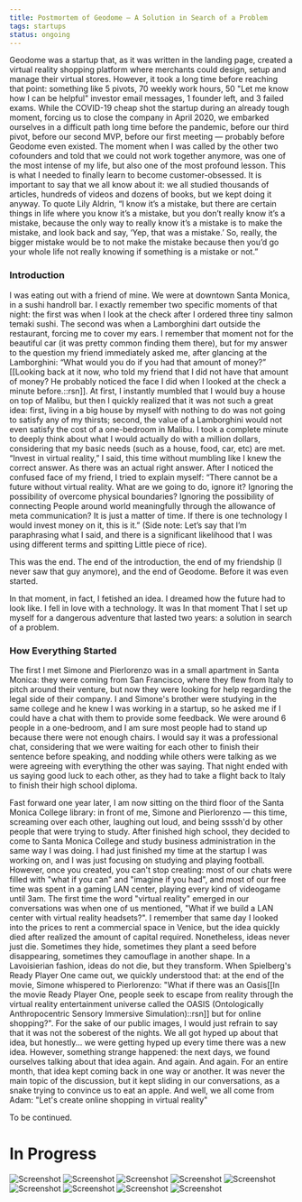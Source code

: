 ```yaml
---
title: Postmortem of Geodome — A Solution in Search of a Problem
tags: startups
status: ongoing
---
```


Geodome was a startup that, as it was written in the landing page, created a virtual reality shopping platform where merchants could design, setup and manage their virtual stores. However, it took a long time before reaching that point: something like 5 pivots, 70 weekly work hours, 50 "Let me know how I can be helpful" investor email messages, 1 founder left, and 3 failed exams. While the COVID-19 cheap shot the startup during an already tough moment, forcing us to close the company in April 2020, we embarked ourselves in a difficult path long time before the pandemic, before our third pivot, before our second MVP, before our first meeting — probably before Geodome even existed. The moment when I was called by the other two cofounders and told that we could not work together anymore, was one of the most intense of my life, but also one of the most profound lesson. This is what I needed to finally learn to become customer-obsessed. It is important to say that we all know about it: we all studied thousands of articles, hundreds of videos and dozens of books, but we kept doing it anyway. To quote Lily Aldrin, “I know it’s a mistake, but there are certain things in life where you know it’s a mistake, but you don’t really know it’s a mistake, because the only way to really know it’s a mistake is to make the mistake, and look back and say, ‘Yep, that was a mistake.’ So, really, the bigger mistake would be to not make the mistake because then you’d go your whole life not really knowing if something is a mistake or not.”


### Introduction

I was eating out with a friend of mine. We were at downtown Santa Monica, in a sushi handroll bar. I exactly remember two specific moments of that night: the first was when I look at the check after I ordered three tiny salmon temaki sushi. The second was when a Lamborghini dart outside the restaurant, forcing me to cover my ears. I remember that moment not for the beautiful car (it was pretty common finding them there), but for my answer to the question my friend immediately asked me, after glancing at the Lamborghini: “What would you do if you had that amount of money?” [[Looking back at it now, who told my friend that I did not have that amount of money? He probably noticed the face I did when I looked at the check a minute before.::rsn]]. At first, I instantly mumbled that I would buy a house on top of Malibu, but then I quickly realized that it was not such a great idea: first, living in a big house by myself with nothing to do was not going to satisfy any of my thirsts; second, the value of a Lamborghini would not even satisfy the cost of a one-bedroom in Malibu. I took a complete minute to deeply think about what I would actually do with a million dollars, considering that my basic needs (such as a house, food, car, etc) are met. “Invest in virtual reality,” I said, this time without mumbling like I knew the correct answer. As there was an actual right answer. After I noticed the confused face of my friend, I tried to explain myself: “There cannot be a future without virtual reality. What are we going to do, ignore it? Ignoring the possibility of overcome physical boundaries? Ignoring the possibility of connecting People around world meaningfully through the allowance of meta communication? It is just a matter of time. If there is one technology  I would invest money on it, this is it.” (Side note: Let’s say that I’m paraphrasing what I said, and there is a significant likelihood that I was using different terms and spitting Little piece of rice).

This was the end. The end of the introduction, the end of my friendship (I never saw that guy anymore), and the end of Geodome. Before it was even started.

In that moment, in fact, I fetished an idea. I dreamed how the future had to look like. I fell in love with a technology.  It was In that moment That I set up myself for a dangerous adventure that lasted two years: a solution in search of a problem.


### How Everything Started

The first I met Simone and Pierlorenzo was in a small apartment in Santa Monica: they were coming from San Francisco, where they flew from Italy to pitch around their venture, but now they were looking for help regarding the legal side of their company. I and Simone's brother were studying in the same college and he knew I was working in a startup, so he asked me if I could have a chat with them to provide some feedback. We were around 6 people in a one-bedroom, and I am sure most people had to stand up because there were not enough chairs. I would say it was a professional chat, considering that we were waiting for each other to finish their sentence before speaking, and nodding while others were talking as we were agreeing with everything the other was saying. That night ended with us saying good luck to each other, as they had to take a flight back to Italy to finish their high school diploma.

Fast forward one year later, I am now sitting on the third floor of the Santa Monica College library: in front of me, Simone and Pierlorenzo — this time, screaming over each other, laughing out loud, and being ssssh'd by other people that were trying to study. After finished high school, they decided to come to Santa Monica College and study business administration in the same way I was doing. I had just finished my time at the startup I was working on, and I was just focusing on studying and playing football. However, once you created, you can't stop creating: most of our chats were filled with "what if you can" and "imagine if you had", and most of our free time was spent in a gaming LAN center, playing every kind of videogame until 3am. The first time the word "virtual reality" emerged in our conversations was when one of us mentioned, "What if we build a LAN center with virtual reality headsets?". I remember that same day I looked into the prices to rent a commercial space in Venice, but the idea quickly died after realized the amount of capital required. Nonetheless, ideas never just die. Sometimes they hide, sometimes they plant a seed before disappearing, sometimes they camouflage in another shape. In a Lavoisierian fashion, ideas do not die, but they transform. When Spielberg's Ready Player One came out, we quickly understood that: at the end of the movie, Simone whispered to Pierlorenzo: "What if there was an Oasis[[In the movie Ready Player One, people seek to escape from reality through the virtual reality entertainment universe called the OASIS (Ontologically Anthropocentric Sensory Immersive Simulation)::rsn]] but for online shopping?". For the sake of our public images, I would just refrain to say that it was not the soberest of the nights. We all got hyped up about that idea, but honestly... we were getting hyped up every time there was a new idea. However, something strange happened: the next days, we found ourselves talking about that idea again. And again. And again. For an entire month, that idea kept coming back in one way or another. It was never the main topic of the discussion, but it kept sliding in our conversations, as a snake trying to convince us to eat an apple. And well, we all come from Adam: "Let's create online shopping in virtual reality"

To be continued.

# In Progress

![Screenshot](/assets/img/geodome/dariazzi.gif)
![Screenshot](/assets/img/geodome/JACOPO-geodome2.jpg)
![Screenshot](/assets/img/geodome/OPENPOSE.png)
![Screenshot](/assets/img/geodome/postmortem2.jpg)
![Screenshot](/assets/img/geodome/screen_2560x1920_2019-08-26_16-28-37.png)
![Screenshot](/assets/img/geodome/screen_4560x2200_2019-07-24_17-48-15.png)
![Screenshot](/assets/img/geodome/Screenshot-20200929172757-698x850.png)
![Screenshot](/assets/img/geodome/UI_Progress5.png)
![Screenshot](/assets/img/geodome/vrlanai.png)